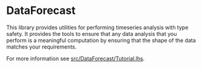 # DataForecast

This library provides utilities for performing timeseries analysis with type
safety. It provides the tools to ensure that any data analysis that you perform
is a meaningful computation by ensuring that the shape of the data matches your
requirements.

For more information see [src/DataForecast/Tutorial.lhs]().

